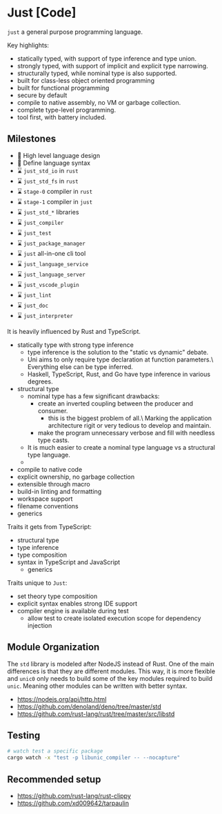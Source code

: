 # Just [Code]

`just` a general purpose programming language.

Key highlights:

- statically typed, with support of type inference and type union.
- strongly typed, with support of implicit and explicit type narrowing.
- structurally typed, while nominal type is also supported.
- built for class-less object oriented programming
- built for functional programming
- secure by default
- compile to native assembly, no VM or garbage collection.
- complete type-level programming.
- tool first, with battery included.

## Milestones

- 🚧 High level language design
- 🚧 Define language syntax
- ⌛️ `just_std_io` in `rust`
- ⌛️ `just_std_fs` in `rust`
- ⌛️ `stage-0` compiler in `rust`
- ⌛️ `stage-1` compiler in `just`
- ⌛️ `just_std_*` libraries
- ⌛️ `just_compiler`
- ⌛️ `just_test`
- ⌛️ `just_package_manager`
- ⌛️ `just` all-in-one cli tool
- ⌛️ `just_language_service`
- ⌛️ `just_language_server`
- ⌛️ `just_vscode_plugin`
- ⌛️ `just_lint`
- ⌛️ `just_doc`
- ⌛️ `just_interpreter`

It is heavily influenced by Rust and TypeScript.

- statically type with strong type inference
  - type inference is the solution to the "static vs dynamic" debate.
  - Uni aims to only require type declaration at function parameters.\\
    Everything else can be type inferred.
  - Haskell, TypeScript, Rust, and Go have type inference in various degrees.
- structural type
  - nominal type has a few significant drawbacks:
    - create an inverted coupling between the producer and consumer.
      - this is the biggest problem of all.\\
        Marking the application architecture rigit or very tedious to develop and maintain.
    - make the program unnecessary verbose and fill with needless type casts.
  - It is much easier to create a nominal type language vs a structural type language.
  -
- compile to native code
- explicit ownership, no garbage collection
- extensible through macro
- build-in linting and formatting
- workspace support
- filename conventions
- generics

Traits it gets from TypeScript:

- structural type
- type inference
- type composition
- syntax in TypeScript and JavaScript
  - generics

Traits unique to `Just`:

- set theory type composition
- explicit syntax enables strong IDE support
- compiler engine is available during test
  - allow test to create isolated execution scope for dependency injection

## Module Organization

The `std` library is modeled after NodeJS instead of Rust.
One of the main differences is that they are different modules.
This way, it is more flexible and `unic0` only needs to build some of the key modules required to build `unic`.
Meaning other modules can be written with better syntax.

- <https://nodejs.org/api/http.html>
- <https://github.com/denoland/deno/tree/master/std>
- <https://github.com/rust-lang/rust/tree/master/src/libstd>

## Testing

```sh
# watch test a specific package
cargo watch -x "test -p libunic_compiler -- --nocapture"
```

## Recommended setup

- <https://github.com/rust-lang/rust-clippy>
- <https://github.com/xd009642/tarpaulin>
